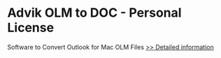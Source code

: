 # Advik OLM to DOC - Personal License
Software to Convert Outlook for Mac OLM Files
[>> Detailed information](https://secure.shareit.com/shareit/product.html?productid=300805016&affiliateid=200057808)